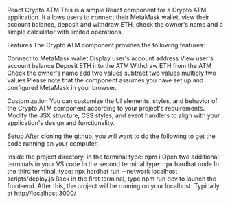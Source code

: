 React Crypto ATM
This is a simple React component for a Crypto ATM application. It allows users to connect their MetaMask wallet, view their account balance, deposit and withdraw ETH, check the owner's name and a simple calculator with limited operations.

Features
The Crypto ATM component provides the following features:

Connect to MetaMask wallet
Display user's account address
View user's account balance
Deposit ETH into the ATM
Withdraw ETH from the ATM
Check the owner's name
add two values
subtract two values
multiply two values
Please note that the component assumes you have set up and configured MetaMask in your browser.

Customization
You can customize the UI elements, styles, and behavior of the Crypto ATM component according to your project's requirements. Modify the JSX structure, CSS styles, and event handlers to align with your application's design and functionality.

Setup
After cloning the github, you will want to do the following to get the code running on your computer.

Inside the project directory, in the terminal type: npm i
Open two additional terminals in your VS code
In the second terminal type: npx hardhat node
In the third terminal, type: npx hardhat run --network localhost scripts/deploy.js
Back in the first terminal, type npm run dev to launch the front-end.
After this, the project will be running on your localhost. Typically at http://localhost:3000/
